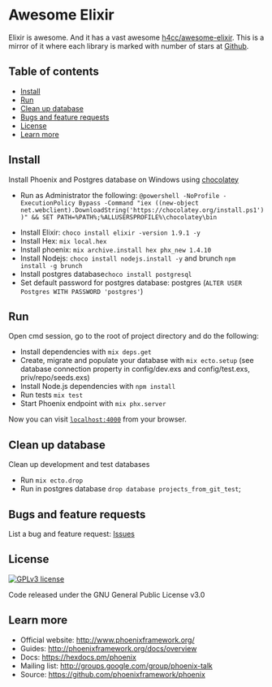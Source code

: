 # Awesome Elixir

Elixir is awesome. And it has a vast awesome [h4cc/awesome-elixir](https://github.com/h4cc/awesome-elixir). This is a mirror of it where each library is marked with number of stars at [Github](https://github.com/).

## Table of contents
- [Install](#install)
- [Run](#run)
- [Clean up database](#clean-up-database)
- [Bugs and feature requests](#bugs-and-feature-requests)
- [License](#license)
- [Learn more](#learn-more)

## Install
Install Phoenix and Postgres database on Windows using [chocolatey](https://chocolatey.org/)
  * Run as Administrator the following: `@powershell -NoProfile -ExecutionPolicy Bypass -Command "iex ((new-object net.webclient).DownloadString('https://chocolatey.org/install.ps1'))" && SET PATH=%PATH%;%ALLUSERSPROFILE%\chocolatey\bin`
  - Install Elixir: `choco install elixir -version 1.9.1 -y`
  - Install Hex: `mix local.hex`
  - Install phoenix: `mix archive.install hex phx_new 1.4.10`
  - Install Nodejs: `choco install nodejs.install -y` and brunch `npm install -g brunch`
  - Install postgres database`choco install postgresql`
  - Set default password for postgres database: postgres (`ALTER USER Postgres WITH PASSWORD 'postgres'`)

## Run  
Open cmd session, go to the root of project directory and do the following:
  - Install dependencies with `mix deps.get`
  - Create, migrate and populate your database with `mix ecto.setup` (see database connection property in config/dev.exs and config/test.exs, priv/repo/seeds.exs)
  - Install Node.js dependencies with `npm install`
  - Run tests `mix test`
  - Start Phoenix endpoint with `mix phx.server`
  
Now you can visit [`localhost:4000`](http://localhost:4000) from your browser.

## Clean up database
Clean up development and test databases
  - Run `mix ecto.drop`
  - Run in postgres database `drop database projects_from_git_test`;

## Bugs and feature requests
List a bug and feature request: [Issues](https://github.com/akardapolov/awesome-elixir/issues)  

## License
[![GPLv3 license](https://img.shields.io/badge/License-GPLv3-blue.svg)](http://perso.crans.org/besson/LICENSE.html)

  Code released under the GNU General Public License v3.0  
  
## Learn more
  * Official website: http://www.phoenixframework.org/
  * Guides: http://phoenixframework.org/docs/overview
  * Docs: https://hexdocs.pm/phoenix
  * Mailing list: http://groups.google.com/group/phoenix-talk
  * Source: https://github.com/phoenixframework/phoenix
